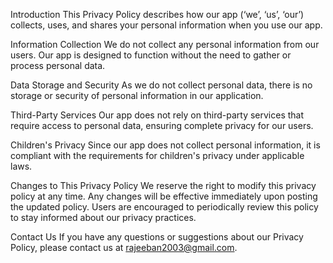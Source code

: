 Introduction This Privacy Policy describes how our app (‘we’, ‘us’, ‘our’) collects, uses, and shares your personal information when you use our app.

Information Collection We do not collect any personal information from our users. Our app is designed to function without the need to gather or process personal data.

Data Storage and Security As we do not collect personal data, there is no storage or security of personal information in our application.

Third-Party Services Our app does not rely on third-party services that require access to personal data, ensuring complete privacy for our users.

Children's Privacy Since our app does not collect personal information, it is compliant with the requirements for children's privacy under applicable laws.

Changes to This Privacy Policy We reserve the right to modify this privacy policy at any time. Any changes will be effective immediately upon posting the updated policy. Users are encouraged to periodically review this policy to stay informed about our privacy practices.

Contact Us If you have any questions or suggestions about our Privacy Policy, please contact us at rajeeban2003@gmail.com.
